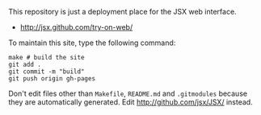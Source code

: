 
This repository is just a deployment place for the JSX web interface.

* http://jsx.github.com/try-on-web/

To maintain this site, type the following command:

    make # build the site
    git add .
    git commit -m "build"
    git push origin gh-pages

Don't edit files other than `Makefile`, `README.md` and `.gitmodules` because they are automatically generated. Edit http://github.com/jsx/JSX/ instead.

